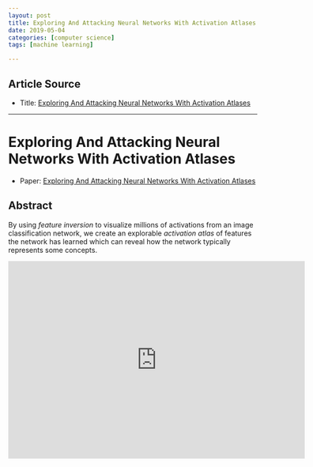 ```yaml
---
layout: post
title: Exploring And Attacking Neural Networks With Activation Atlases
date: 2019-05-04
categories: [computer science]
tags: [machine learning]

---
```


## Article Source
* Title: [Exploring And Attacking Neural Networks With Activation Atlases](https://www.youtube.com/watch?v=XSWqLb0VyzM)

---

# Exploring And Attacking Neural Networks With Activation Atlases

* Paper: [Exploring And Attacking Neural Networks With Activation Atlases](https://distill.pub/2019/activation-atlas/)

## Abstract

By using *feature inversion* to visualize millions of activations from an image classification network, we create an explorable *activation atlas* of features the network has learned which can reveal how the network typically represents some concepts.

<iframe width="600" height="400" src="https://www.youtube.com/embed/XSWqLb0VyzM" frameborder="0" allow="accelerometer; autoplay; encrypted-media; gyroscope; picture-in-picture" allowfullscreen></iframe>